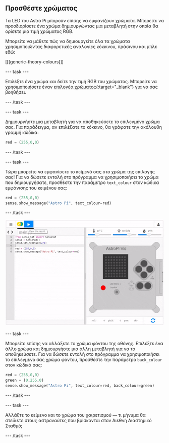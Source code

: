 ## Προσθέστε χρώματος

Τα LED του Astro Pi μπορούν επίσης να εμφανίζουν χρώματα. Μπορείτε να προσδιορίσετε ένα χρώμα δημιουργώντας μια μεταβλητή στην οποία θα ορίσετε μια τιμή χρώματος RGB.

Μπορείτε να μάθετε πώς να δημιουργείτε όλα τα χρώματα χρησιμοποιώντας διαφορετικές αναλογίες κόκκινου, πράσινου και μπλε εδώ:

[[[generic-theory-colours]]]

--- task ---

Επιλέξτε ένα χρώμα και δείτε την τιμή RGB του χρώματος. Μπορείτε να χρησιμοποιήσετε έναν [επιλογέα χρώματος](https://www.w3schools.com/colors/colors_rgb.asp){:target="_blank"} για να σας βοηθήσει.

--- /task ---

--- task ---

Δημιουργήστε μια μεταβλητή για να αποθηκεύσετε το επιλεγμένο χρώμα σας. Για παράδειγμα, αν επιλέξατε το κόκκινο, θα γράφατε την ακόλουθη γραμμή κώδικα:

```python
red = (255,0,0)
```

--- /task ---

--- task ---

Τώρα μπορείτε να εμφανίσετε το κείμενό σας στο χρώμα της επιλογής σας! Για να δώσετε εντολή στο πρόγραμμα να χρησιμοποιήσει το χρώμα που δημιουργήσατε, προσθέστε την παράμετρο `text_colour` στον κώδικα εμφάνισης του κειμένου σας:

```python
red = (255,0,0)
sense.show_message("Astro Pi", text_colour=red)
```

--- /task ---

![εμφάνιση μηνύματος με χρώμα](images/show-message-color.gif)

--- task ---

Μπορείτε επίσης να αλλάξετε το χρώμα φόντου της οθόνης. Επιλέξτε ένα άλλο χρώμα και δημιουργήστε μια άλλη μεταβλητή για να το αποθηκεύσετε. Για να δώσετε εντολή στο πρόγραμμα να χρησιμοποιήσει το επιλεγμένο σας χρώμα φόντου, προσθέστε την παράμετρο `back_colour` στον κώδικά σας:

```python
red = (255,0,0)
green = (0,255,0)
sense.show_message("Astro Pi", text_colour=red, back_colour=green)
```

--- /task ---

--- task ---

Αλλάξτε το κείμενο και το χρώμα του χαιρετισμού — τι μήνυμα θα στείλετε στους αστροναύτες που βρίσκονται στον Διεθνή Διαστημικό Σταθμό;

--- /task ---